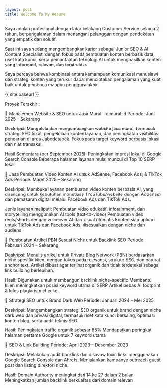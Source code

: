 ```yaml
---
layout: post
title: Welcome To My Resume
---
```


Saya adalah profesional dengan latar belakang Customer Service selama 2 tahun, berpengalaman dalam menangani pelanggan dengan pendekatan yang empatik dan solutif.

Saat ini saya sedang mengembangkan karier sebagai Junior SEO & AI Content Specialist, dengan fokus pada pembuatan konten berbasis data, riset kata kunci, serta pemanfaatan teknologi AI untuk menghasilkan konten yang informatif, relevan, dan terstruktur.

Saya percaya bahwa kombinasi antara kemampuan komunikasi manusiawi dan strategi konten yang terukur dapat menciptakan pengalaman yang kuat baik untuk pembaca maupun pengguna akhir.

{{ site.baseurl }}

Proyek Terakhir :

🔹 Manajemen Website & SEO untuk Jasa Mural – dimural.id
Periode: Juni 2025 – Sekarang

Deskripsi:
Mengelola dan mengembangkan website jasa mural, termasuk strategi SEO lokal, pengelolaan konten layanan, dan peningkatan visibilitas pencarian di area Jabodetabek. Fokus pada target keyword berbasis lokasi dan niat transaksi.

Hasil Sementara (per September 2025):
Peningkatan impresi lokal di Google Search Console
Beberapa halaman layanan mulai muncul di Top 10 SERP lokal

🔹 Jasa Pembuatan Video Konten AI untuk AdSense, Facebook Ads, & TikTok Ads
Periode: Maret 2025 – Sekarang

Deskripsi:
Membuka layanan pembuatan video konten berbasis AI, yang dirancang untuk kebutuhan monetisasi (YouTube/website dengan AdSense) dan pemasaran digital melalui Facebook Ads dan TikTok Ads.

Jenis layanan meliputi:
Pembuatan video edukatif, infotainment, dan storytelling menggunakan AI tools (text-to-video)
Pembuatan video reels/shorts dengan voiceover AI dan visual otomatis
Konten siap upload untuk TikTok Ads dan Facebook Ads, disesuaikan dengan niche dan audiens

🔹 Pembuatan Artikel PBN Sesuai Niche untuk Backlink SEO
Periode: Februari 2024 – Sekarang

Deskripsi:
Menulis artikel untuk Private Blog Network (PBN) berdasarkan niche spesifik klien, dengan fokus pada relevansi, struktur SEO, dan natural anchor text. Artikel dibuat agar terlihat organik dan tidak terdeteksi sebagai link building berlebihan.

Hasil:
Digunakan untuk membangun backlink niche-specific
Membantu klien meningkatkan posisi keyword utama di SERP
Artikel bebas AI footprint & lolos plagiarism checker

🔹 Strategi SEO untuk Brand Dark Web
Periode: Januari 2024 – Mei 2025

Deskripsi:
Mengembangkan strategi SEO organik untuk brand dengan niche dark web dan privasi digital, termasuk riset kata kunci bersaing, optimasi konten blog, serta audit teknis SEO.

Hasil:
Peningkatan traffic organik sebesar 85%
Mendapatkan peringkat halaman pertama Google untuk 7 keyword utama

🔹 SEO & Link Building 
Periode: April 2023 – Desember 2023

Deskripsi:
Melakukan audit backlink dan disavow toxic links menggunakan Google Search Console dan Ahrefs. Menjalankan kampanye outreach guest post dan listing direktori niche.

Hasil:
Domain Authority meningkat dari 14 ke 27 dalam 2 bulan
Meningkatkan jumlah backlink berkualitas dari domain relevan
